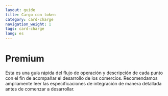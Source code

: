 ```yaml
---
layout: guide
title: Cargo con token
category: card-charge
navigation_weight: 1
tags: card-charge
lang: es
---
```


# Premium


Esta es una guía rápida del flujo de operación y descripción de cada  punto con el fin de acompañar el desarrollo de los comercios.
Recomendamos ampliamente  leer las especificaciones de integración de  manera detallada antes de comenzar a desarrollar.


